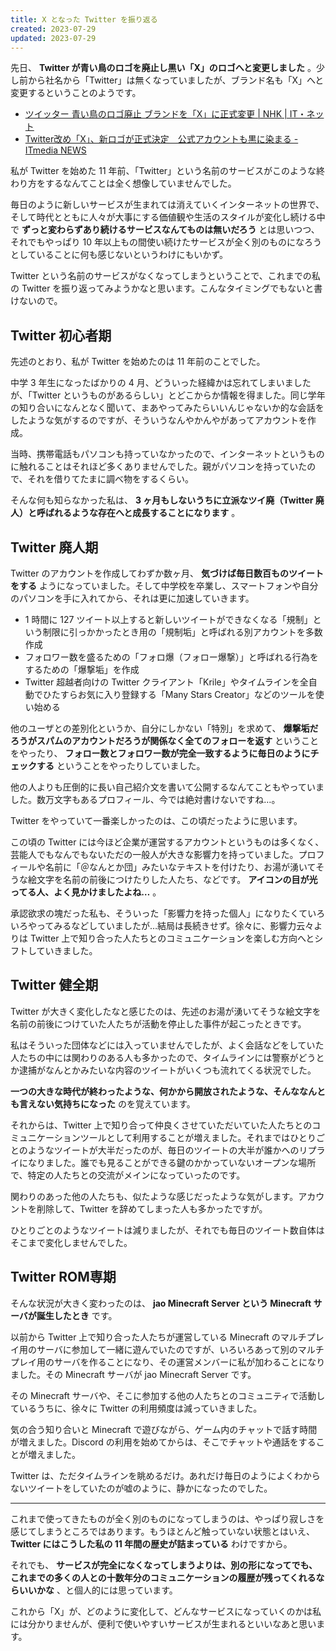 ```yaml
---
title: X となった Twitter を振り返る
created: 2023-07-29
updated: 2023-07-29
---
```


先日、 **Twitter が青い鳥のロゴを廃止し黒い「X」のロゴへと変更しました** 。少し前から社名から「Twitter」は無くなっていましたが、ブランド名も「X」へと変更するということのようです。

- [ツイッター 青い鳥のロゴ廃止 ブランドを「X」に正式変更 | NHK | IT・ネット](https://www3.nhk.or.jp/news/html/20230725/k10014141211000.html)
- [Twitter改め「X」、新ロゴが正式決定　公式アカウントも黒に染まる - ITmedia NEWS](https://www.itmedia.co.jp/news/articles/2307/24/news139.html)

私が Twitter を始めた 11 年前、「Twitter」という名前のサービスがこのような終わり方をするなんてことは全く想像していませんでした。

毎日のように新しいサービスが生まれては消えていくインターネットの世界で、そして時代とともに人々が大事にする価値観や生活のスタイルが変化し続ける中で **ずっと変わらずあり続けるサービスなんてものは無いだろう** とは思いつつ、それでもやっぱり 10 年以上もの間使い続けたサービスが全く別のものになろうとしていることに何も感じないというわけにもいかず。

Twitter という名前のサービスがなくなってしまうということで、これまでの私の Twitter を振り返ってみようかなと思います。こんなタイミングでもないと書けないので。

## Twitter 初心者期

先述のとおり、私が Twitter を始めたのは 11 年前のことでした。

中学 3 年生になったばかりの 4 月、どういった経緯かは忘れてしまいましたが、「Twitter というものがあるらしい」とどこからか情報を得ました。同じ学年の知り合いになんとなく聞いて、まあやってみたらいいんじゃないか的な会話をしたような気がするのですが、そういうなんやかんやがあってアカウントを作成。

当時、携帯電話もパソコンも持っていなかったので、インターネットというものに触れることはそれほど多くありませんでした。親がパソコンを持っていたので、それを借りてたまに調べ物をするくらい。

そんな何も知らなかった私は、 **3 ヶ月もしないうちに立派なツイ廃（Twitter 廃人）と呼ばれるような存在へと成長することになります** 。

## Twitter 廃人期

Twitter のアカウントを作成してわずか数ヶ月、 **気づけば毎日数百ものツイートをする** ようになっていました。そして中学校を卒業し、スマートフォンや自分のパソコンを手に入れてから、それは更に加速していきます。

- 1 時間に 127 ツイート以上すると新しいツイートができなくなる「規制」という制限に引っかかったとき用の「規制垢」と呼ばれる別アカウントを多数作成
- フォロワー数を盛るための「フォロ爆（フォロー爆撃）」と呼ばれる行為をするための「爆撃垢」を作成
- Twitter 超越者向けの Twitter クライアント「Krile」やタイムラインを全自動でひたすらお気に入り登録する「Many Stars Creator」などのツールを使い始める

他のユーザとの差別化というか、自分にしかない「特別」を求めて、 **爆撃垢だろうがスパムのアカウントだろうが関係なく全てのフォローを返す** ということをやったり、 **フォロー数とフォロワー数が完全一致するように毎日のようにチェックする** ということをやったりしていました。

他の人よりも圧倒的に長い自己紹介文を書いて公開するなんてこともやっていました。数万文字もあるプロフィール、今では絶対書けないですね…。

Twitter をやっていて一番楽しかったのは、この頃だったように思います。

この頃の Twitter には今ほど企業が運営するアカウントというものは多くなく、芸能人でもなんでもないただの一般人が大きな影響力を持っていました。プロフィールや名前に「＠なんとか団」みたいなテキストを付けたり、お湯が湧いてそうな絵文字を名前の前後につけたりした人たち、などです。 **アイコンの目が光ってる人、よく見かけましたよね…** 。

承認欲求の塊だった私も、そういった「影響力を持った個人」になりたくていろいろやってみるなどしていましたが…結局は長続きせず。徐々に、影響力云々よりは Twitter 上で知り合った人たちとのコミュニケーションを楽しむ方向へとシフトしていきました。

## Twitter 健全期

Twitter が大きく変化したなと感じたのは、先述のお湯が湧いてそうな絵文字を名前の前後につけていた人たちが活動を停止した事件が起こったときです。

私はそういった団体などには入っていませんでしたが、よく会話などをしていた人たちの中には関わりのある人も多かったので、タイムラインには警察がどうとか逮捕がなんとかみたいな内容のツイートがいくつも流れてくる状況でした。

**一つの大きな時代が終わったような、何かから開放されたような、そんななんとも言えない気持ちになった** のを覚えています。

それからは、Twitter 上で知り合って仲良くさせていただいていた人たちとのコミュニケーションツールとして利用することが増えました。それまではひとりごとのようなツイートが大半だったのが、毎日のツイートの大半が誰かへのリプライになりました。誰でも見ることができる鍵のかかっていないオープンな場所で、特定の人たちとの交流がメインになっていったのです。

関わりのあった他の人たちも、似たような感じだったような気がします。アカウントを削除して、Twitter を辞めてしまった人も多かったですが。

ひとりごとのようなツイートは減りましたが、それでも毎日のツイート数自体はそこまで変化しませんでした。

## Twitter ROM専期

そんな状況が大きく変わったのは、 **jao Minecraft Server という Minecraft サーバが誕生したとき** です。

以前から Twitter 上で知り合った人たちが運営している Minecraft のマルチプレイ用のサーバに参加して一緒に遊んでいたのですが、いろいろあって別のマルチプレイ用のサーバを作ることになり、その運営メンバーに私が加わることになりました。その Minecraft サーバが jao Minecraft Server です。

その Minecraft サーバや、そこに参加する他の人たちとのコミュニティで活動しているうちに、徐々に Twitter の利用頻度は減っていきました。

気の合う知り合いと Minecraft で遊びながら、ゲーム内のチャットで話す時間が増えました。Discord の利用を始めてからは、そこでチャットや通話をすることが増えました。

Twitter は、ただタイムラインを眺めるだけ。あれだけ毎日のようによくわからないツイートをしていたのが嘘のように、静かになったのでした。

---

これまで使ってきたものが全く別のものになってしまうのは、やっぱり寂しさを感じてしまうところではあります。もうほとんど触っていない状態とはいえ、 **Twitter にはこうした私の 11 年間の歴史が詰まっている** わけですから。

それでも、 **サービスが完全になくなってしまうよりは、別の形になってでも、これまでの多くの人との十数年分のコミュニケーションの履歴が残ってくれるならいいかな** 、と個人的には思っています。

これから「X」が、どのように変化して、どんなサービスになっていくのかは私には分かりませんが、便利で使いやすいサービスが生まれるといいなあと思います。
